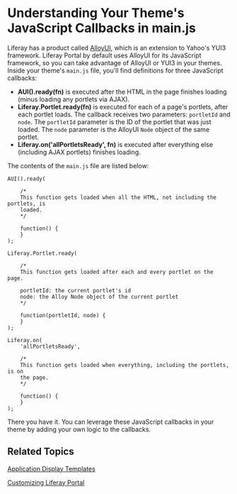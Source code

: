 # Understanding Your Theme's JavaScript Callbacks in main.js [](id=understanding-your-themes-javascript-callbacks-in-main-js)

Liferay has a product called [AlloyUI](http://alloyui.com/), which is an
extension to Yahoo's YUI3 framework. Liferay Portal by default uses AlloyUI for
its JavaScript framework, so you can take advantage of AlloyUI or YUI3
in your themes. Inside your theme's `main.js` file, you'll find definitions for
three JavaScript callbacks:

- **AUI().ready(fn)** is executed after the HTML in the page finishes loading
  (minus loading any portlets via AJAX). 
- **Liferay.Portlet.ready(fn)** is executed for each of a page's portlets, after
  each portlet loads. The callback receives two parameters: `portletId` and
  `node`. The `portletId` parameter is the ID of the portlet that was just
  loaded. The `node` parameter is the AlloyUI `Node` object of the same portlet. 
- **Liferay.on('allPortletsReady', fn)** is executed after everything else
  (including AJAX portlets) finishes loading. 

The contents of the `main.js` file are listed below:

	AUI().ready(

		/*
		This function gets loaded when all the HTML, not including the portlets, is
		loaded.
		*/

		function() {
		}
	);

	Liferay.Portlet.ready(

		/*
		This function gets loaded after each and every portlet on the page.

		portletId: the current portlet's id
		node: the Alloy Node object of the current portlet
		*/

		function(portletId, node) {
		}
	);

	Liferay.on(
		'allPortletsReady',

		/*
		This function gets loaded when everything, including the portlets, is on
		the page.
		*/

		function() {
		}
	);

There you have it. You can leverage these JavaScript callbacks in your theme by
adding your own logic to the callbacks. 

## Related Topics

 [Application Display Templates](/develop/tutorials/-/knowledge_base/application-display-templates)
 
 [Customizing Liferay Portal](/develop/tutorials/-/knowledge_base/customizing-liferay-portal)

